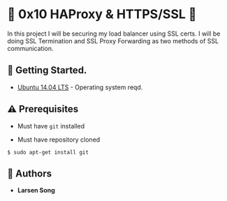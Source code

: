 # :shell: 0x10 HAProxy & HTTPS/SSL :shell:

In this project I will be securing my load balancer using SSL certs.
I will be doing SSL Termination and SSL Proxy Forwarding as two methods of SSL communication.

## :running: Getting Started.

* [Ubuntu 14.04 LTS](http://releases.ubuntu.com/14.04/) - Operating system reqd.

## :warning: Prerequisites

* Must have `git` installed

* Must have repository cloned


```
$ sudo apt-get install git
```

## :blue_book: Authors
* **Larsen Song** 
